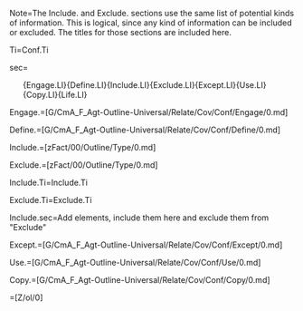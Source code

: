 Note=The Include. and Exclude. sections use the same list of potential kinds of information.  This is logical, since any kind of information can be included or excluded.  The titles for those sections are included here.  

Ti=Conf.Ti

sec=<ol>{Engage.LI}{Define.LI}{Include.LI}{Exclude.LI}{Except.LI}{Use.LI}{Copy.LI}{Life.LI}</ol>

Engage.=[G/CmA_F_Agt-Outline-Universal/Relate/Cov/Conf/Engage/0.md]

Define.=[G/CmA_F_Agt-Outline-Universal/Relate/Cov/Conf/Define/0.md]
  
Include.=[zFact/00/Outline/Type/0.md]

Exclude.=[zFact/00/Outline/Type/0.md]

Include.Ti=Include.Ti

Exclude.Ti=Exclude.Ti

Include.sec=Add elements, include them here and exclude them from "Exclude"

Except.=[G/CmA_F_Agt-Outline-Universal/Relate/Cov/Conf/Except/0.md]

Use.=[G/CmA_F_Agt-Outline-Universal/Relate/Cov/Conf/Use/0.md]

Copy.=[G/CmA_F_Agt-Outline-Universal/Relate/Cov/Conf/Copy/0.md]

=[Z/ol/0]
